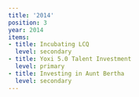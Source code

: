 ```yaml
---
title: '2014'
position: 3
year: 2014
items:
- title: Incubating LCQ
  level: secondary
- title: Yoxi 5.0 Talent Investment
  level: primary
- title: Investing in Aunt Bertha
  level: secondary
---
```


